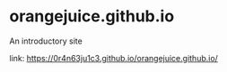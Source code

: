 # orangejuice.github.io
An introductory site

link:
https://0r4n63ju1c3.github.io/orangejuice.github.io/
